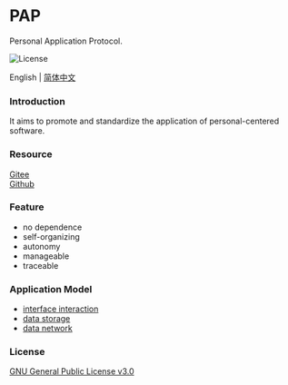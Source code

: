 # PAP

Personal Application Protocol.

![License](https://img.shields.io/badge/license-GPL%20v3-blue)

English | [简体中文](./README_zh.md)

### Introduction

It aims to promote and standardize the application of personal-centered software.

### Resource

[Gitee](https://gitee.com/dfz/PAP)  
[Github](https://github.com/xxyjskx1987/PAP)

### Feature

- no dependence  
- self-organizing  
- autonomy  
- manageable  
- traceable

### Application Model

- [interface interaction](./interface_interaction/README.md)  
- [data storage](./data_storage/README.md)  
- [data network](./data_network/README.md)

### License

[GNU General Public License v3.0](./LICENSE)

